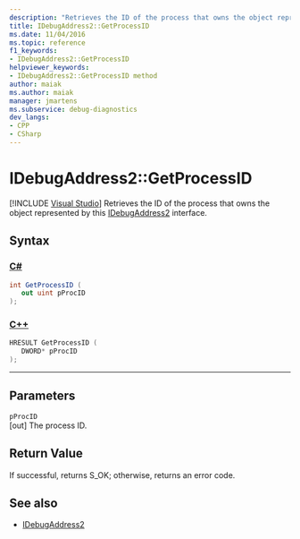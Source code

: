```yaml
---
description: "Retrieves the ID of the process that owns the object represented by this IDebugAddress2 interface."
title: IDebugAddress2::GetProcessID
ms.date: 11/04/2016
ms.topic: reference
f1_keywords:
- IDebugAddress2::GetProcessID
helpviewer_keywords:
- IDebugAddress2::GetProcessID method
author: maiak
ms.author: maiak
manager: jmartens
ms.subservice: debug-diagnostics
dev_langs:
- CPP
- CSharp
---
```

# IDebugAddress2::GetProcessID

 [!INCLUDE [Visual Studio](~/includes/applies-to-version/vs-windows-only.md)]
Retrieves the ID of the process that owns the object represented by this [IDebugAddress2](../../../extensibility/debugger/reference/idebugaddress2.md) interface.

## Syntax

### [C#](#tab/csharp)
```csharp
int GetProcessID (
   out uint pProcID
);
```
### [C++](#tab/cpp)
```cpp
HRESULT GetProcessID (
   DWORD* pProcID
);
```
---

## Parameters
`pProcID`\
[out] The process ID.

## Return Value
 If successful, returns S_OK; otherwise, returns an error code.

## See also
- [IDebugAddress2](../../../extensibility/debugger/reference/idebugaddress2.md)
